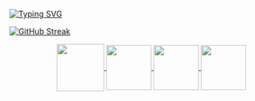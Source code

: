 [![Typing SVG](https://readme-typing-svg.herokuapp.com?font=Fira+Code&weight=500&size=25&pause=1000&color=53F3F7&background=060122&center=true&vCenter=true&random=false&width=435&height=60&lines=Hello%2C++my+name+is+Gabriel+;I'm+19+years+old+;I%C2%B4m+a+Software+Developer;welcome%3A)](https://git.io/typing-svg)

[![GitHub Streak](https://github-readme-streak-stats.herokuapp.com?user=gabriellima-wav&theme=github-dark-blue&date_format=j%20M%5B%20Y%5D)](https://git.io/streak-stats)


<div align="center"> 
<a href="https://instagram.com/gabriellima.wav" target="_blank">
<img align="center" height="84" width="84" src="https://github.com/carolbarbosa101/carolbarbosa101/assets/44561610/88a3dd4d-f85e-4141-af09-a2667d81df5b">
</a>

<a href="https://discord.gg/FqQUhQav" target="_blank">
<img align="center" height="80" width="80" src="https://github.com/gabriellima-wav/gabriellima-wav/assets/127765401/e9701109-3608-44c1-9ab0-70dbf0f5ad8e">
</a>


<a href="mailto:cmp.1a.sampleforgabriel.com">
<img align="center"  height="80" width="80" src="https://github.com/gabriellima-wav/gabriellima-wav/assets/127765401/aeef2a7e-08e9-406d-ac19-69bab26f8aaa">
</a>


<a  href="https://www.linkedin.com/in/gabriel-lima-a6272126a/" target=_blank>
<img align="center"  height="80" width="80" src="https://github.com/gabriellima-wav/gabriellima-wav/assets/127765401/5729681b-b4d6-4d19-a8a4-d04da4dbd36c">
</a>

</div>


